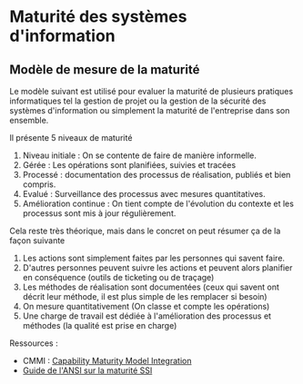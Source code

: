 # Maturité des systèmes d'information

## Modèle de mesure de la maturité

Le modèle suivant est utilisé pour evaluer la maturité de plusieurs pratiques informatiques tel la gestion de projet ou la gestion de la sécurité des systèmes d'information ou simplement la maturité de l'entreprise dans son ensemble.

Il présente 5 niveaux de maturité

1. Niveau initiale : On se contente de faire de manière informelle.
2. Gérée : Les opérations sont planifiées, suivies et tracées
3. Processé : documentation des processus de réalisation, publiés et bien compris.
4. Evalué : Surveillance des processus avec mesures quantitatives.
5. Amélioration continue : On tient compte de l'évolution du contexte et les processus sont mis à jour régulièrement.

Cela reste très théorique, mais dans le concret on peut résumer ça de la façon suivante

1. Les actions sont simplement faites par les personnes qui savent faire.
2. D'autres personnes peuvent suivre les actions et peuvent alors planifier en conséquence (outils de ticketing ou de traçage)
3. Les méthodes de réalisation sont documentées (ceux qui savent ont décrit leur méthode, il est plus simple de les remplacer si besoin)
4. On mesure quantitativement (On classe et compte les opérations)
5. Une charge de travail est dédiée à l'amélioration des processus et méthodes (la qualité est prise en charge)

Ressources :

- CMMI : [Capability Maturity Model Integration](https://fr.wikipedia.org/wiki/Capability_Maturity_Model_Integration)
- [Guide de l'ANSI sur la maturité SSI](https://www.ssi.gouv.fr/guide/guide-relatif-a-la-maturite-ssi/)
